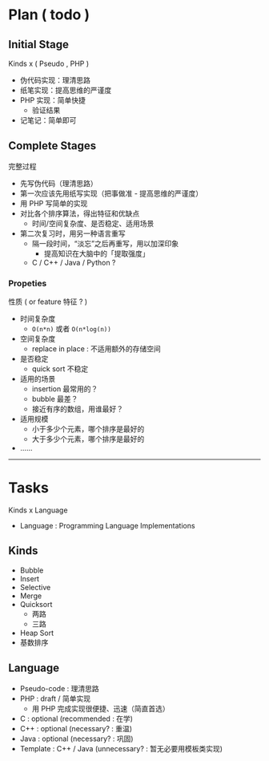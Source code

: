 # Plan ( todo )

## Initial Stage

Kinds x ( Pseudo , PHP )

- 伪代码实现：理清思路
- 纸笔实现：提高思维的严谨度
- PHP 实现：简单快捷
    - 验证结果
- 记笔记：简单即可

## Complete Stages

完整过程

- 先写伪代码（理清思路）
- 第一次应该先用纸写实现（把事做准 - 提高思维的严谨度）
- 用 PHP 写简单的实现
- 对比各个排序算法，得出特征和优缺点
    - 时间/空间复杂度、是否稳定、适用场景
- 第二次复习时，用另一种语言重写
    - 隔一段时间，“淡忘”之后再重写，用以加深印象
        - 提高知识在大脑中的「提取强度」
    - C / C++ / Java / Python ?

### Propeties

性质 ( or feature 特征 ? )

- 时间复杂度
    - `O(n*n)` 或者 `O(n*log(n))`
- 空间复杂度
    - replace in place : 不适用额外的存储空间
- 是否稳定
    - quick sort 不稳定
- 适用的场景
    - insertion 最常用的？
    - bubble 最差？
    - 接近有序的数组，用谁最好？
- 适用规模
    - 小于多少个元素，哪个排序是最好的
    - 大于多少个元素，哪个排序是最好的
- ……

---

# Tasks

Kinds x Language

- Language : Programming Language Implementations

## Kinds

- Bubble
- Insert
- Selective
- Merge
- Quicksort
    - 两路
    - 三路
- Heap Sort
- 基数排序

## Language

- Pseudo-code : 理清思路
- PHP : draft / 简单实现
    - 用 PHP 完成实现很便捷、迅速（简直首选）
- C : optional (recommended : 在学)
- C++ : optional (necessary? : 重温)
- Java : optional (necessary? : 巩固)
- Template : C++ / Java (unnecessary? : 暂无必要用模板类实现)
